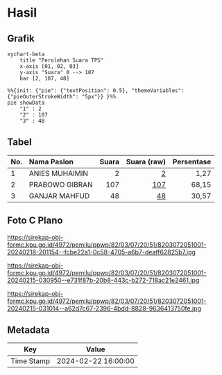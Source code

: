 # Hasil

## Grafik

```mermaid
xychart-beta
    title "Perolehan Suara TPS"
    x-axis [01, 02, 03]
    y-axis "Suara" 0 --> 107
    bar [2, 107, 48]
```

```mermaid
%%{init: {"pie": {"textPosition": 0.5}, "themeVariables": {"pieOuterStrokeWidth": "5px"}} }%%
pie showData
    "1" : 2
    "2" : 107
    "3" : 48
```

## Tabel

| No. | Nama Paslon    | Suara | Suara (raw) | Persentase |
|:--- |:-------------- | -----:| -----------:| ----------:|
| 1   | ANIES MUHAIMIN | 2     | [2][p-1]    | 1,27       |
| 2   | PRABOWO GIBRAN | 107   | [107][p-2]  | 68,15      |
| 3   | GANJAR MAHFUD  | 48    | [48][p-3]   | 30,57      |


[p-1]: https://github.com/gigit-pemilu/pemilu-2024-82-maluku-utara/blob/main/pilpres/hitung-suara/sub/82-maluku-utara/sub/03-halmahera-utara/sub/07-kao/sub/2051-kusu-lofra/sub/001-tps/sub/paslon-1.txt
[p-2]: https://github.com/gigit-pemilu/pemilu-2024-82-maluku-utara/blob/main/pilpres/hitung-suara/sub/82-maluku-utara/sub/03-halmahera-utara/sub/07-kao/sub/2051-kusu-lofra/sub/001-tps/sub/paslon-2.txt
[p-3]: https://github.com/gigit-pemilu/pemilu-2024-82-maluku-utara/blob/main/pilpres/hitung-suara/sub/82-maluku-utara/sub/03-halmahera-utara/sub/07-kao/sub/2051-kusu-lofra/sub/001-tps/sub/paslon-3.txt

## Foto C Plano

https://sirekap-obj-formc.kpu.go.id/4972/pemilu/ppwp/82/03/07/20/51/8203072051001-20240218-201154--fcbe22a1-0c58-4705-a6b7-deaff62825b7.jpg

https://sirekap-obj-formc.kpu.go.id/4972/pemilu/ppwp/82/03/07/20/51/8203072051001-20240215-030950--e731f87b-20b8-443c-b272-718ac21e2461.jpg

https://sirekap-obj-formc.kpu.go.id/4972/pemilu/ppwp/82/03/07/20/51/8203072051001-20240215-031014--a62d7c67-2396-4bdd-8828-9636413750fe.jpg


## Metadata

| Key        | Value               |
| ---------- | ------------------- |
| Time Stamp | 2024-02-22 16:00:00 |



